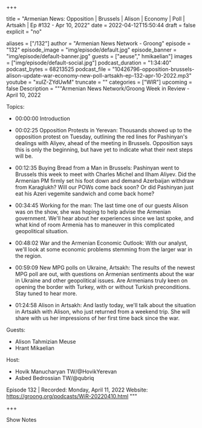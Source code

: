 
+++

title = "Armenian News: Opposition | Brussels | Alison | Economy | Poll | Artsakh | Ep #132 - Apr 10, 2022"
date = 2022-04-12T15:50:44
draft = false
explicit = "no"

aliases = ["/132"]
author = "Armenian News Network - Groong"
episode = "132"
episode_image = "img/episode/default.jpg"
episode_banner = "img/episode/default-banner.jpg"
guests = ["aeuse"," hmikaelian"]
images = ["img/episode/default-social.jpg"]
podcast_duration = "1:34:40"
podcast_bytes = 68213525
podcast_file = "10426796-opposition-brussels-alison-update-war-economy-new-poll-artsakh-ep-132-apr-10-2022.mp3"
youtube = "xuIZ-ZYdUwM"
truncate = ""
categories = ["WIR"]
upcoming = false
Description = """Armenian News Network/Groong Week in Review - April 10, 2022

Topics:

- 00:00:00 Introduction

- 00:02:25 Opposition Protests in Yerevan: Thousands showed up to the opposition protest on Tuesday, outlining the red lines for Pashinyan's dealings with Aliyev, ahead of the meeting in Brussels. Opposition says this is only the beginning, but have yet to indicate what their next steps will be.

- 00:12:35 Buying Bread from a Man in Brussels: Pashinyan went to Brussels this week to meet with Charles Michel and Ilham Aliyev. Did the Armenian PM firmly set his foot down and demand Azerbaijan withdraw from Karaglukh? Will our POWs come back soon? Or did Pashinyan just eat his Azeri vegemite sandwich and come back home?

- 00:34:45 Working for the man: The last time one of our guests Alison was on the show, she was hoping to help advise the Armenian government. We'll hear about her experiences since we last spoke, and what kind of room Armenia has to maneuver in this complicated geopolitical situation.

- 00:48:02 War and the Armenian Economic Outlook: With our analyst, we'll look at some economic problems stemming from the larger war in the region.

- 00:59:09 New MPG polls on Ukraine, Artsakh: The results of the newest MPG poll are out, with questions on Armenian sentiments about the war in Ukraine and other geopolitical issues. Are Armenians truly keen on opening the border with Turkey, with or without Turkish preconditions. Stay tuned to hear more.

- 01:24:58 Alison in Artsakh: And lastly today, we'll talk about the situation in Artsakh with Alison, who just returned from a weekend trip. She will share with us her impressions of her first time back since the war. 

Guests:
- Alison Tahmizian Meuse
- Hrant Mikaelian

Host:
* Hovik Manucharyan TW/@HovikYerevan
* Asbed Bedrossian TW/@qubriq

Episode 132 | Recorded: Monday, April 11, 2022
Website: https://groong.org/podcasts/WiR-20220410.html
"""

+++

Show Notes

